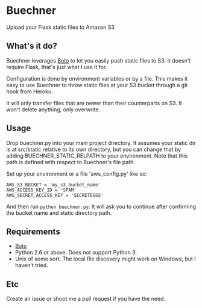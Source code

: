 # Buechner

Upload your Flask static files to Amazon S3

## What's it do?

Buechner leverages [Boto](https://github.com/boto/boto) to let you easily push
static files to S3. It doesn't require Flask, that's just what I use it for.

Configuration is done by environment variables or by a file. This makes it easy
to use Buechner to throw static files at your S3 bucket through a git hook from
Heroku.

It will only transfer files that are newer than their counterparts on S3. It
won't delete anything, only overwrite.

## Usage

Drop buechner.py into your main project directory. It assumes your static
dir is at src/static relative to its own directory, but you can change that by
adding BUECHNER_STATIC_RELPATH to your environment. Note that this path is
defined with respect to Buechner's file path.

Set up your environment or a file 'aws_config.py' like so:

    AWS_S3_BUCKET = 'my_s3_bucket_name'
    AWS_ACCESS_KEY_ID = 'SPAM'
    AWS_SECRET_ACCESS_KEY = 'SECRETEGGS'

And then run `python buechner.py`. It will ask you to continue after confirming
the bucket name and static directory path.

## Requirements

*  [Boto](https://github.com/boto/boto)
*  Python 2.6 or above. Does not support Python 3.
*  Unix of some sort. The local file discovery might work on Windows, but I
   haven't tried.

## Etc

Create an issue or shoot me a pull request if you have the need.
